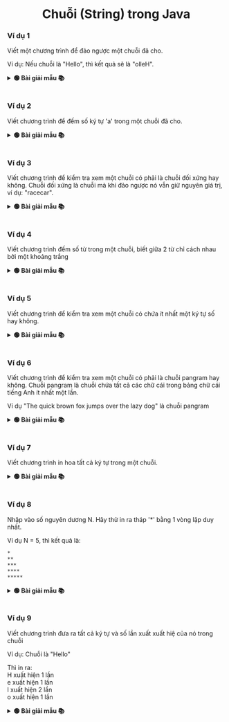 <div align="center">

# Chuỗi (String) trong Java
</div>

### Ví dụ 1

Viết một chương trình để đảo ngược một chuỗi đã cho.

Ví dụ: Nếu chuỗi là "Hello", thì kết quả sẽ là "olleH".

<details>
<summary> <strong>🟢 Bài giải mẫu 📚</strong></summary>

```java
package PTIT;

import java.util.Scanner;

public class Example  {	
	public static void main(String[] args) {
		Scanner sc = new Scanner(System.in);
		System.out.print("Nhập chuỗi: ");
		String s = sc.nextLine();
		String p = "";
		for (int i = s.length() - 1; i >= 0; i--)
			p = p + s.charAt(i);
		System.out.println("Chuỗi đảo ngược của " + s + " là " + p);
	}
}
```

</details>
<br>

### Ví dụ 2

Viết chương trình để đếm số ký tự 'a' trong một chuỗi đã cho.

<details>
<summary> <strong>🟢 Bài giải mẫu 📚</strong></summary>

```java
package PTIT;

import java.util.Scanner;

public class Example  {	
	public static void main(String[] args) {
		Scanner sc = new Scanner(System.in);
		//Nhập chuỗi
		System.out.print("Nhập chuỗi: ");
		String s = sc.nextLine();
		// đếm ký tự 'a' trong chuỗi
		int count = 0;
		for (int i = 0; i < s.length(); i++)
			if (s.charAt(i) == 'a')
				count++;
		System.out.println("Số lượng ký tự 'a' là " + count);
	}
}
```

</details>
<br>

### Ví dụ 3

Viết chương trình để kiểm tra xem một chuỗi có phải là chuỗi đối xứng hay không. Chuỗi đối xứng là chuỗi mà khi đảo ngược nó vẫn giữ nguyên giá trị, ví dụ: "racecar".

<details>
<summary> <strong>🟢 Bài giải mẫu 📚</strong></summary>

```java
package PTIT;

import java.util.Scanner;

public class Example  {	
	public static void main(String[] args) {
		Scanner sc = new Scanner(System.in);
		System.out.print("Nhập chuỗi: ");
		String s = sc.nextLine();
		String p = "";
		for (int i = s.length() - 1; i >= 0; i--)
			p = p + s.charAt(i);
		if (s.equals(p))
			System.out.println(s + " là chuỗi đối xứng");
		else
			System.out.println(s + " không là chuỗi đối xứng");
	}
}
```

</details>
<br>

### Ví dụ 4

Viết chương trình đếm số từ trong một chuỗi, biết giữa 2 từ chỉ cách nhau bởi một khoảng trắng

<details>
<summary> <strong>🟢 Bài giải mẫu 📚</strong></summary>

```java
package PTIT;

import java.util.Scanner;

public class Example  {	
	public static void main(String[] args) {
		Scanner sc = new Scanner(System.in);
		//Nhập chuỗi
		System.out.print("Nhập chuỗi: ");
		String s = sc.nextLine();
		// đếm ký tự ' ' trong chuỗi
		int count = 0;
		for (int i = 0; i < s.length(); i++)
			if (s.charAt(i) == ' ')
				count++;
		System.out.println("Số lượng từ trong chuỗi là " + (count + 1));
	}
}
```

</details>
<br>


### Ví dụ 5

Viết chương trình để kiểm tra xem một chuỗi có chứa ít nhất một ký tự số hay không.

<details>
<summary> <strong>🟢 Bài giải mẫu 📚</strong></summary>

```java
package PTIT;

import java.util.Scanner;

public class Example  {	
	public static void main(String[] args) {
		Scanner sc = new Scanner(System.in);
		//Nhập chuỗi
		System.out.print("Nhập chuỗi: ");
		String s = sc.nextLine();
		
		boolean flag = false;
		for (int i = 0; i < s.length(); i++)
			if (s.charAt(i) >= '0' && s.charAt(i) <= '9')
				flag = true;
		if (flag)
			System.out.println("Có ký tự số");
		else
			System.out.println("Không có ký tự số");
	}
}
```

</details>
<br>

### Ví dụ 6

Viết chương trình để kiểm tra xem một chuỗi có phải là chuỗi pangram hay không. Chuỗi pangram là chuỗi chứa tất cả các chữ cái trong bảng chữ cái tiếng Anh ít nhất một lần.

Ví dụ "The quick brown fox jumps over the lazy dog" là chuỗi pangram

<details>
<summary> <strong>🟢 Bài giải mẫu 📚</strong></summary>

```java
package PTIT;

import java.util.Scanner;

public class Example  {	
	public static void main(String[] args) {
		Scanner sc = new Scanner(System.in);
		//Nhập chuỗi
		System.out.print("Nhập chuỗi: ");
		String s = sc.nextLine();
		// in thường chuỗi
		s = s.toLowerCase();
		
		boolean d[] = new boolean[123];
		for (char ch = 'a'; ch <= 'z'; ch++)
			d[ch] = false;
		
		for (int i = 0; i < s.length(); i++)
			d[s.charAt(i)] = true;
		
		boolean flag = true;
		for (char ch = 'a'; ch <= 'z'; ch++)
			if (d[ch] == false)
				flag = false;
		
		if (flag)
			System.out.println("Là chuỗi pangram ");
		else
			System.out.println("Không là chuỗi pangram ");
	}
}
```

</details>
<br>

### Ví dụ 7

Viết chương trình in hoa tất cả ký tự trong một chuỗi.

<details>
<summary> <strong>🟢 Bài giải mẫu 📚</strong></summary>

```java
package PTIT;

import java.util.Scanner;

public class Example  {	
	public static void main(String[] args) {
		Scanner sc = new Scanner(System.in);
		//Nhập chuỗi
		System.out.print("Nhập chuỗi: ");
		String s = sc.nextLine();
		// dùng hàm để in thường chuỗi
		s = s.toLowerCase();
		System.out.println("Chuỗi sau khi in thường là " + s);
	}
}
```

</details>
<br>

### Ví dụ 8
Nhập vào số nguyên dương N. Hãy thử in ra tháp '*' bằng 1 vòng lặp duy nhất.

Ví dụ N = 5, thì kết quả là:

```text
*
**
***
****
*****
```

<details>
<summary> <strong>🟢 Bài giải mẫu 📚</strong></summary>

```java
package PTIT;

import java.util.Scanner;

public class Example  {	
	public static void main(String[] args) {
		Scanner sc = new Scanner(System.in);
		System.out.print("Nhập N: ");
		int n = sc.nextInt();
		
		String s = "";
		for (int i = 1; i <= n; i++) {
			s = s + "*";
			System.out.println(s);
		}
	}
}
```

</details>
<br>

### Ví dụ 9

Viết chương trình đưa ra tất cả ký tự và số lần xuất xuất hiệ của nó trong chuỗi

Ví dụ: Chuỗi là "Hello"

Thì in ra:<br>
H xuất hiện 1 lần <br>
e xuất hiện 1 lần <br>
l xuất hiện 2 lần <br>
o xuất hiện 1 lần <br>

<details>
<summary> <strong>🟢 Bài giải mẫu 📚</strong></summary>

```java
package PTIT;

import java.util.Scanner;

public class Example  {	
	public static void main(String[] args) {
		Scanner sc = new Scanner(System.in);
		//Nhập chuỗi
		System.out.print("Nhập chuỗi: ");
		String s = sc.nextLine();
		
		int d[] = new int[256];
		for (char ch = 0; ch <= 255; ch++)
			d[ch] = 0;
		
		for (int i = 0; i < s.length(); i++)
			d[s.charAt(i)] ++;
		
		boolean flag = true;
		for (int i = 0; i < s.length(); i++)
			if (d[s.charAt(i)] > 0) {
				System.out.println(s.charAt(i) + " xuất hiện " + d[s.charAt(i)] + " lần");
				d[s.charAt(i)] = 0;
			}
	}
}
```

</details>
<br>

